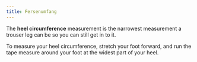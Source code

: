 ```yaml
---
title: Fersenumfang
---
```


The **heel circumference** measurement is the narrowest measurement a trouser leg can be so you can still get in to it.

To measure your heel circumference, stretch your foot forward, and run the tape measure around your foot at the widest part of your heel.
